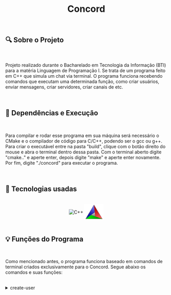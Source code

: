 <h1 align = "center"> Concord </h1>

<br>

<h2> &#128269; Sobre o Projeto </h2>

<br>

<p> Projeto realizado durante o Bacharelado em Tecnologia da Informação (BTI) 
para a matéria Linguagem de Programação I. Se trata de um programa feito em 
C++ que simula um chat via terminal. O programa funciona recebendo comandos
que executam uma determinada função, como criar usuários, enviar mensagens, criar
servidores, criar canais de etc.</p>

<br>

<h2> &#128296; Dependências e Execução </h2>

<br>

<p>Para compilar e rodar esse programa em sua máquina será necessário o CMake e
o compilador de código para C/C++, podendo ser o gcc ou g++. Para criar o executável
entre na pasta "build", clique com o botão direito do mouse e abra o terminal 
dentro dessa pasta. Com o terminal aberto digite "cmake.." e aperte enter, depois
digite "make" e aperte enter novamente. Por fim, digite "./concord" para executar
o programa.</p>

<br>

<h2> &#128302; Tecnologias usadas </h2>

<br>

<div style="display: inline_block" align="center">
  <img align="center" alt="C++" height="50" width="60" src="https://github.com/isocpp/logos/blob/master/cpp_logo.svg" />
  <img align="center" alt="CSS" height="50" width="60" src="https://github.com/vscode-icons/vscode-icons/blob/master/icons/file_type_cmake.svg" />        
</div>

<br>

<h2> &#128161; Funções do Programa </h2>

<br>

<p>Como mencionado antes, o programa funciona baseado em comandos de terminal
criados exclusivamente para o Concord. Segue abaixo os comandos e suas funções:</p>

<br>

<details>
	<summary>create-user</summary>
	<br>
	Exemplo de entrada/saída:
	
	create-user julio.melo@imd.ufrn.br 12ab34cd Julio Melo
	Usuário criado
	create-user julio.melo@imd.ufrn.br 12ab34cd Julio Silva
	Usuário já existe!
</details>
